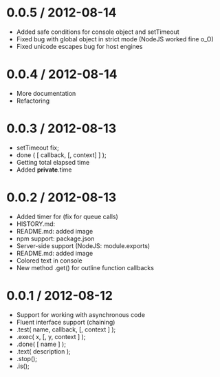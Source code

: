 # 0.0.5 / 2012-08-14
* Added safe conditions for console object and setTimeout
* Fixed bug with global object in strict mode (NodeJS worked fine o_O)
* Fixed unicode escapes bug for host engines

# 0.0.4 / 2012-08-14
* More documentation
* Refactoring

# 0.0.3 / 2012-08-13

* setTimeout fix;
* done ( [ callback, [, context] ] );
* Getting total elapsed time
* Added __private__.time

# 0.0.2 / 2012-08-13

* Added timer for <test> (fix for queue calls)
* HISTORY.md:
* README.md: added image
* npm support: package.json
* Server-side support (NodeJS: module.exports)
* README.md: added image
* Colored text in console
* New method .get() for outline function callbacks

# 0.0.1 / 2012-08-12

* Support for working with asynchronous code
* Fluent interface support (chaining)
* .test( name, callback, [, context ] );
* .exec( x, [, y, context ] );
* .done( [ name ] );
* .text( description );
* .stop();
* .is();
